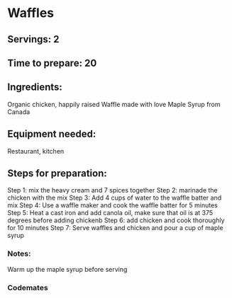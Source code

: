 # Waffles

## Servings: 2

## Time to prepare: 20

## Ingredients:
Organic chicken, happily raised
Waffle made with love
Maple Syrup from Canada

## Equipment needed:
Restaurant, kitchen

## Steps for preparation:
Step 1: mix the heavy cream and 7 spices together
Step 2: marinade the chicken with the mix
Step 3: Add 4 cups of water to the waffle batter and mix
Step 4: Use a waffle maker and cook the waffle batter for 5 minutes
Step 5: Heat a cast iron and add canola oil, make sure that oil is at 375 degrees before adding chickenb
Step 6: add chicken and cook thoroughly for 10 minutes
Step 7: Serve waffles and chicken and pour a cup of maple syrup



### Notes:

Warm up the maple syrup before serving

### Codemates #
